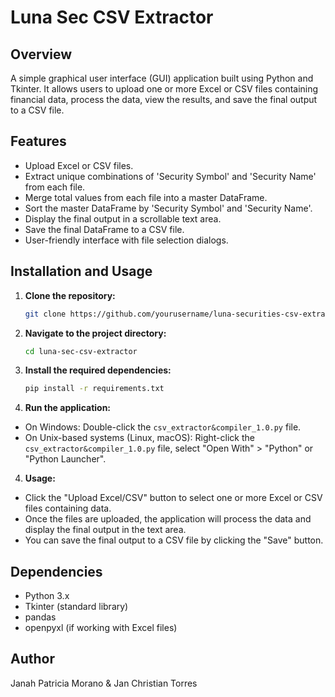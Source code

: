 # Luna Sec CSV Extractor

## Overview
A simple graphical user interface (GUI) application built using Python and Tkinter. It allows users to upload one or more Excel or CSV files containing financial data, process the data, view the results, and save the final output to a CSV file.

## Features
- Upload Excel or CSV files.
- Extract unique combinations of 'Security Symbol' and 'Security Name' from each file.
- Merge total values from each file into a master DataFrame.
- Sort the master DataFrame by 'Security Symbol' and 'Security Name'.
- Display the final output in a scrollable text area.
- Save the final DataFrame to a CSV file.
- User-friendly interface with file selection dialogs.

## Installation and Usage
1. **Clone the repository:**
   ```bash
   git clone https://github.com/yourusername/luna-securities-csv-extractor.git
2. **Navigate to the project directory:**
   ```bash
   cd luna-sec-csv-extractor

3. **Install the required dependencies:**
   ```bash
   pip install -r requirements.txt

3. **Run the application:**
- On Windows: Double-click the `csv_extractor&compiler_1.0.py` file.
- On Unix-based systems (Linux, macOS): Right-click the `csv_extractor&compiler_1.0.py` file, select "Open With" > "Python" or "Python Launcher".

4. **Usage:**
- Click the "Upload Excel/CSV" button to select one or more Excel or CSV files containing data.
- Once the files are uploaded, the application will process the data and display the final output in the text area.
- You can save the final output to a CSV file by clicking the "Save" button.

## Dependencies
- Python 3.x
- Tkinter (standard library)
- pandas
- openpyxl (if working with Excel files)

## Author
Janah Patricia Morano & Jan Christian Torres
